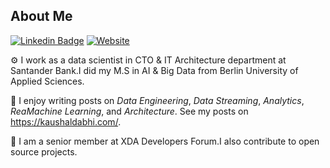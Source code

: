 ## About Me

[![Linkedin Badge](https://img.shields.io/badge/-LinkedIn-blue?style=flat&logo=Linkedin&logoColor=white&link=https://www.linkedin.com/in/kaushal-dabhi/)](https://www.linkedin.com/in/kaushal-dabhi/)
[![Website](https://img.shields.io/website?url=https%3A%2F%2Fjaehyeon.me)](https://kaushaldabhi.com)

⚙️ I work as a data scientist in CTO & IT Architecture department at Santander Bank.I did my M.S in AI & Big Data from Berlin University of Applied Sciences.  

📝 I enjoy writing posts on *Data Engineering*, *Data Streaming*, *Analytics*, *ReaMachine Learning*, and *Architecture*. See my posts on https://kaushaldabhi.com/. 

👯 I am a senior member at XDA Developers Forum.I also contribute to open source projects.  

<!--
**jaehyeon-kim/jaehyeon-kim** is a ✨ _special_ ✨ repository because its `README.md` (this file) appears on your GitHub profile.

Here are some ideas to get you started:

- 🔭 I’m currently working on ...
- 🌱 I’m currently learning ...
- 👯 I’m looking to collaborate on ...
- 🤔 I’m looking for help with ...
- 💬 Ask me about ...
- 📫 How to reach me: ...
- 😄 Pronouns: ...
- ⚡ Fun fact: ...
-->
